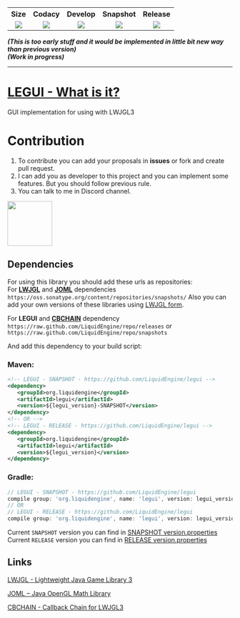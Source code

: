 <table>
  <tr>
    <th align="center">Size</th>
    <th align="center">Codacy</th>
    <th align="center">Develop</th>
    <th align="center">Snapshot</th>
    <th align="center">Release</th>
  </tr>
  <tr>
    <td align="center"><img src="https://reposs.herokuapp.com/?path=LiquidEngine/legui"/></td>
    <td align="center"><a href="https://www.codacy.com/app/LiquidEngine/legui?utm_source=github.com&amp;utm_medium=referral&amp;utm_content=LiquidEngine/legui&amp;utm_campaign=Badge_Grade"><img src="https://api.codacy.com/project/badge/Grade/e3a864cc6d6a4f08938a7b368bdb35da"/></a></td>
    <td align="center"><a href="http://jenkins.liquidengine.tk/job/LEGUI_DEVELOP/" target="_blank">
      <img src="http://jenkins.liquidengine.tk/buildStatus/icon?job=LEGUI_DEVELOP"/>
    </a></td>
    <td align="center"><a href="http://jenkins.liquidengine.tk/job/LEGUI_SNAPSHOTS/" target="_blank">
      <img src="http://jenkins.liquidengine.tk/buildStatus/icon?job=LEGUI_SNAPSHOTS"/>
    </a></td>
    <td align="center"><a href="http://jenkins.liquidengine.tk/job/LEGUI_RELEASES/" target="_blank">
      <img src="http://jenkins.liquidengine.tk/buildStatus/icon?job=LEGUI_RELEASES"/>
    </a></td>
  </tr>
</table>

_**(This is too early stuff and it would be implemented in little bit new way than previous version)**_  
_**(Work in progress)**_
___
# [LEGUI - What is it?](https://liquidengine.github.io/legui/)  
GUI implementation for using with LWJGL3  

# Contribution
1. To contribute you can add your proposals in **issues** or fork and create pull request.
2. I can add you as developer to this project and you can implement some features. But you should follow previous rule.
3. You can talk to me in Discord channel.

<a href="https://discord.gg/6wfqXpJ" target="_blank">
  <img src="https://discordapp.com/assets/fc0b01fe10a0b8c602fb0106d8189d9b.png" height="100"/>
</a>

## Dependencies
For using this library you should add these urls as repositories:  
For **[LWJGL](https://github.com/LWJGL/lwjgl3)** and **[JOML](https://github.com/JOML-CI/JOML)** dependencies  
`https://oss.sonatype.org/content/repositories/snapshots/`
Also you can add your own versions of these libraries using [LWJGL form](https://www.lwjgl.org/download).

For **LEGUI** and **[CBCHAIN](https://github.com/LiquidEngine/cbchain)** dependency  
`https://raw.github.com/LiquidEngine/repo/releases` or  
`https://raw.github.com/LiquidEngine/repo/snapshots` 

And add this dependency to your build script:  
### Maven:
 ```xml
<!-- LEGUI - SNAPSHOT - https://github.com/LiquidEngine/legui -->
<dependency>
    <groupId>org.liquidengine</groupId>
    <artifactId>legui</artifactId>
    <version>${legui_version}-SNAPSHOT</version>
</dependency>
<!-- OR -->
<!-- LEGUI - RELEASE - https://github.com/LiquidEngine/legui -->
<dependency>
    <groupId>org.liquidengine</groupId>
    <artifactId>legui</artifactId>
    <version>${legui_version}</version>
</dependency>
 ```
### Gradle:
  ```groovy
// LEGUI - SNAPSHOT - https://github.com/LiquidEngine/legui
compile group: 'org.liquidengine', name: 'legui', version: legui_version + '-SNAPSHOT', changing: true;
// OR
// LEGUI - RELEASE - https://github.com/LiquidEngine/legui
compile group: 'org.liquidengine', name: 'legui', version: legui_version, changing: true;
  ```
  
  Current `SNAPSHOT` version you can find in [SNAPSHOT version.properties](https://github.com/LiquidEngine/legui/blob/snapshots/version.properties)  
  Current `RELEASE` version you can find in [RELEASE version.properties](https://github.com/LiquidEngine/legui/blob/releases/version.properties)  

## Links
[LWJGL - Lightweight Java Game Library 3](https://github.com/LWJGL/lwjgl3)

[JOML – Java OpenGL Math Library](https://github.com/JOML-CI/JOML)

[CBCHAIN - Callback Chain for LWJGL3](https://github.com/LiquidEngine/cbchain)
